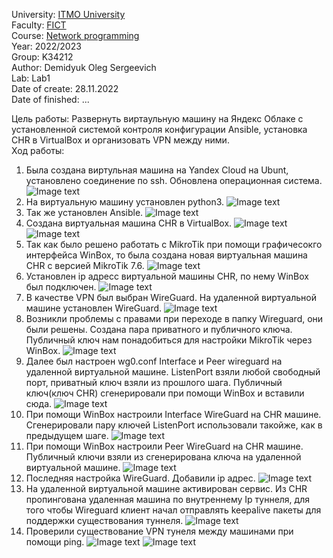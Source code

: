 University: [ITMO University](https://itmo.ru/ru/)  
Faculty: [FICT](https://fict.itmo.ru)    
Course: [Network programming](https://github.com/itmo-ict-faculty/network-programming)    
Year: 2022/2023  
Group: K34212  
Author: Demidyuk Oleg Sergeevich  
Lab: Lab1  
Date of create: 28.11.2022  
Date of finished: ... 

Цель работы: Развернуть виртаульную машину на Яндекс Облаке с установленной системой контроля конфигурации Ansible, установка CHR в VirtualBox и организовать VPN между ними.   
Ход работы:
1. Была создана виртульная машина на Yandex Cloud на Ubunt, установлено соединение по ssh. Обновлена операционная система.  
![Image text](https://github.com/SilnoEnamored/2022_2023-network_programming-k34212-demidyuk_o_s/raw/main/lab1/screenshots/1.jpg)
2. На виртуальную машину установлен python3.
![Image text](https://github.com/SilnoEnamored/2022_2023-network_programming-k34212-demidyuk_o_s/raw/main/lab1/screenshots/2.jpg)
3. Так же установлен Ansible.
![Image text](https://github.com/SilnoEnamored/2022_2023-network_programming-k34212-demidyuk_o_s/raw/main/lab1/screenshots/3.jpg)
4. Создана виртуальная машина CHR в VirtualBox.
![Image text](https://github.com/SilnoEnamored/2022_2023-network_programming-k34212-demidyuk_o_s/raw/main/lab1/screenshots/4.jpg)
![Image text](https://github.com/SilnoEnamored/2022_2023-network_programming-k34212-demidyuk_o_s/raw/main/lab1/screenshots/5.jpg)
5. Так как было решено работать с MikroTik при помощи графичесокго интерфейса WinBox, то была создана новая виртуальная машина CHR с версией MikroTik 7.6.
![Image text](https://github.com/SilnoEnamored/2022_2023-network_programming-k34212-demidyuk_o_s/raw/main/lab1/screenshots/6.jpg)
6. Установлен ip адресс виртуальной машины CHR, по нему WinBox был подключен.
![Image text](https://github.com/SilnoEnamored/2022_2023-network_programming-k34212-demidyuk_o_s/raw/main/lab1/screenshots/7.jpg)
7. В качестве VPN был выбран WireGuard. На удаленной виртуальной машине установлен WireGuard.
![Image text](https://github.com/SilnoEnamored/2022_2023-network_programming-k34212-demidyuk_o_s/raw/main/lab1/screenshots/8.jpg)
8. Возникли проблемы с правами при переходе в папку Wireguard, они были решены. Создана пара приватного и публичного ключа. Публичный ключ нам понадобиться для настройки MikroTik через WinBox.
![Image text](https://github.com/SilnoEnamored/2022_2023-network_programming-k34212-demidyuk_o_s/raw/main/lab1/screenshots/10.jpg)
9. Далее был настроен wg0.conf Interface и Peer wireguard на удаленной виртуальной машине. ListenPort взяли любой свободный порт, приватный ключ взяли из прошлого шага. Публичный ключ(ключ CHR) сгенерировали при помощи WinBox и вставили сюда.
![Image text](https://github.com/SilnoEnamored/2022_2023-network_programming-k34212-demidyuk_o_s/raw/main/lab1/screenshots/11.jpg)
10. При помощи WinBox настроили Interface WireGuard на CHR машине. Сгенерировали пару ключей ListenPort использовали такойже, как в предыдущем шаге.
![Image text](https://github.com/SilnoEnamored/2022_2023-network_programming-k34212-demidyuk_o_s/raw/main/lab1/screenshots/12.jpg)
11. При помощи WinBox настроили Peer WireGuard на CHR машине. Публичный ключи взяли из сгенерирована ключа на удаленной виртуальной машине. 
![Image text](https://github.com/SilnoEnamored/2022_2023-network_programming-k34212-demidyuk_o_s/raw/main/lab1/screenshots/13.jpg)
12. Последняя настройка WireGuard. Добавили ip адрес.
![Image text](https://github.com/SilnoEnamored/2022_2023-network_programming-k34212-demidyuk_o_s/raw/main/lab1/screenshots/14.jpg)
13. На удаленной виртуальной машине активирован сервис. Из CHR пропингована удаленная машина по внутреннему Ip туннеля, для того чтобы Wireguard клиент начал отправлять keepalive пакеты для поддержки существования туннеля.
![Image text](https://github.com/SilnoEnamored/2022_2023-network_programming-k34212-demidyuk_o_s/raw/main/lab1/screenshots/15.jpg)
14. Проверили существование VPN тунеля между машинами при помощи ping.
![Image text](https://github.com/SilnoEnamored/2022_2023-network_programming-k34212-demidyuk_o_s/raw/main/lab1/screenshots/16.jpg)
![Image text](https://github.com/SilnoEnamored/2022_2023-network_programming-k34212-demidyuk_o_s/raw/main/lab1/screenshots/17.jpg)
